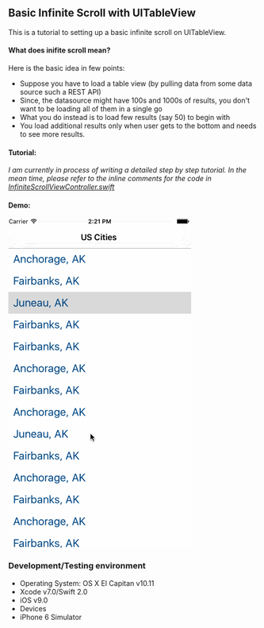 ## Basic Infinite Scroll with UITableView

This is a tutorial to setting up a basic infinite scroll on UITableView.

#### What does inifite scroll mean?

Here is the basic idea in few points:

* Suppose you have to load a table view (by pulling data from some data source such a REST API)
* Since, the datasource might have 100s and 1000s of results, you don't want to be loading all of them in a single go
* What you do instead is to load few results (say 50) to begin with
* You load additional results only when user gets to the bottom and needs to see more results.

#### Tutorial:

 <i>I am currently in process of writing a detailed step by step tutorial. In the mean time, please refer to the inline comments for the code in [InfiniteScrollViewController.swift](https://github.com/aamays/InfiniteScroll/blob/master/InfiniteScroll/InfiniteScrollViewController.swift)</i>

#### Demo:

![Demo](Demo.gif)

### Development/Testing environment

* Operating System: OS X El Capitan v10.11
* Xcode v7.0/Swift 2.0
* iOS v9.0
* Devices
 * iPhone 6 Simulator
